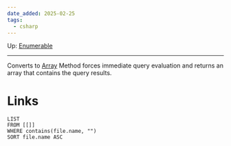 ```yaml
---
date_added: 2025-02-25
tags:
  - csharp
---
```

Up: [Enumerable](Enumerable.md)
___
 Converts to [Array](Array.md) 
 Method forces immediate query evaluation and returns an array that contains the query results.
# Links
```dataview
LIST
FROM [[]]
WHERE contains(file.name, "")
SORT file.name ASC
```
